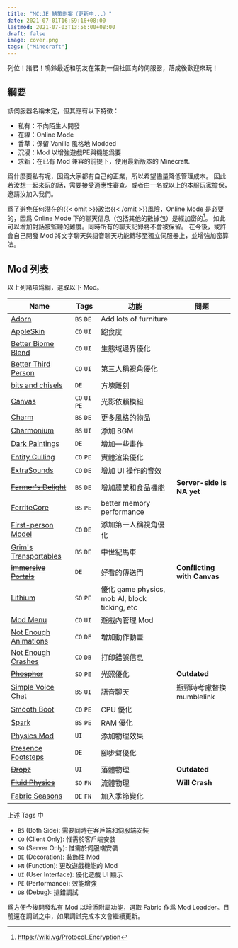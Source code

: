 ```yaml
---
title: "MC:JE 鯖策劃案（更新中...）"
date: 2021-07-01T16:59:16+08:00
lastmod: 2021-07-03T13:56:00+08:00
draft: false
image: cover.png
tags: ["Minecraft"]
---
```


列位！諸君！鳴鈴最近和朋友在策劃一個社區向的伺服器，落成後歡迎來玩！

## 綱要

該伺服器名稱未定，但其應有以下特徵：

- 私有：不向陌生人開發
- 在線：Online Mode
- 香草：保留 Vanilla 風格地 Modded
- 沉浸：Mod 以增強遊戲PE與機能爲要
- 求新：在已有 Mod 兼容的前提下，使用最新版本的 Minecraft.

爲什麼要私有呢，因爲大家都有自己的正業，所以希望儘量降低管理成本。
因此若汝想一起來玩的話，需要接受適應性審查。或者由一名或以上的本服玩家擔保，邀請汝加入我們。

爲了避免任何潛在的{{< omit >}}政治{{< /omit >}}風險，Online Mode 是必要的，因爲 Online Mode 下的聊天信息（包括其他的數據包）是經加密的[^1]。
如此可以增加對話被監聽的難度。同時所有的聊天記錄將不會被保留。
在今後，或許會自己開發 Mod 將文字聊天與語音聊天功能轉移至獨立伺服器上，並增強加密算法。

[^1]: https://wiki.vg/Protocol_Encryption

## Mod 列表

以上列諸項爲綱，選取以下 Mod。

 | Name                                                                                        | Tags           | 功能                                          | 問題                        |
 | ------------------------------------------------------------------------------------------- | -------------- | --------------------------------------------- | --------------------------- |
 | [Adorn](https://www.curseforge.com/minecraft/mc-mods/adorn)                                 | `BS` `DE`      | Add lots of furniture                         |                             |
 | [AppleSkin](https://www.curseforge.com/minecraft/mc-mods/appleskin)                         | `CO` `UI`      | 飽食度                                        |                             |
 | [Better Biome Blend](https://www.curseforge.com/minecraft/mc-mods/better-biome-blend)       | `CO` `UI`      | 生態域邊界優化                                |                             |
 | [Better Third Person](https://www.curseforge.com/minecraft/mc-mods/better-third-person)     | `CO` `UI`      | 第三人稱視角優化                              |                             |
 | [bits and chisels](https://www.curseforge.com/minecraft/mc-mods/bits-and-chisels)           | `DE`           | 方塊雕刻                                      |                             |
 | [Canvas](https://www.curseforge.com/minecraft/mc-mods/canvas-renderer)                      | `CO` `UI` `PE` | 光影依賴模組                                  |                             |
 | [Charm](https://www.curseforge.com/minecraft/mc-mods/charm)                                 | `BS` `DE`      | 更多風格的物品                                |                             |
 | [Charmonium](https://www.curseforge.com/minecraft/mc-mods/charmonium)                       | `BS` `UI`      | 添加 BGM                                      |                             |
 | [Dark Paintings](https://www.curseforge.com/minecraft/mc-mods/dark-paintings)               | `DE`           | 增加一些畫作                                  |                             |
 | [Entity Culling](https://www.curseforge.com/minecraft/mc-mods/entityculling)                | `CO` `PE`      | 實體渲染優化                                  |                             |
 | [ExtraSounds](https://www.curseforge.com/minecraft/mc-mods/extrasounds)                     | `CO` `DE`      | 增加 UI 操作的音效                            |                             |
 | [~~Farmer's Delight~~](https://www.curseforge.com/minecraft/mc-mods/farmers-delight-fabric) | `BS` `DE`      | 增加農業和食品機能                            | **Server-side is NA yet**   |
 | [FerriteCore](https://www.curseforge.com/minecraft/mc-mods/ferritecore-fabric)              | `BS` `PE`      | better memory performance                     |                             |
 | [First-person Model](https://www.curseforge.com/minecraft/mc-mods/first-person-model)       | `CO` `DE`      | 添加第一人稱視角優化                          |                             |
 | [Grim's Transportables](https://www.curseforge.com/minecraft/mc-mods/grims-transportables)  | `BS` `DE`      | 中世紀馬車                                    |                             |
 | [~~Immersive Portals~~](https://www.curseforge.com/minecraft/mc-mods/immersive-portals-mod) | `DE`           | 好看的傳送門                                  | **Conflicting with Canvas** |
 | [Lithium](https://www.curseforge.com/minecraft/mc-mods/lithium)                             | `SO` `PE`      | 優化 game physics, mob AI, block ticking, etc |                             |
 | [Mod Menu](https://www.curseforge.com/minecraft/mc-mods/modmenu)                            | `CO` `UI`      | 遊戲內管理 Mod                                |                             |
 | [Not Enough Animations](https://www.curseforge.com/minecraft/mc-mods/not-enough-animations) | `CO` `DE`      | 增加動作動畫                                  |                             |
 | [Not Enough Crashes](https://www.curseforge.com/minecraft/mc-mods/not-enough-crashes)       | `CO` `DB`      | 打印錯誤信息                                  |                             |
 | [~~Phosphor~~](https://www.curseforge.com/minecraft/mc-mods/phosphor)                       | `SO` `PE`      | 光照優化                                      | **Outdated**                |
 | [Simple Voice Chat](https://www.curseforge.com/minecraft/mc-mods/simple-voice-chat)         | `BS` `UI`      | 語音聊天                                      | 瓶頸時考慮替換 mumblelink   |
 | [Smooth Boot](https://www.curseforge.com/minecraft/mc-mods/smooth-boot)                     | `CO` `PE`      | CPU 優化                                      |                             |
 | [Spark](https://www.curseforge.com/minecraft/mc-mods/spark)                                 | `BS` `PE`      | RAM 優化                                      |                             |
 | [Physics Mod](https://www.curseforge.com/minecraft/mc-mods/physics-mod)                     | `UI`           | 添加物理效果                                  |                             |
 | [Presence Footsteps](https://www.curseforge.com/minecraft/mc-mods/presence-footsteps)       | `DE`           | 腳步聲優化                                    |                             |
 | [~~Dropz~~](https://www.curseforge.com/minecraft/mc-mods/dropz)                                 | `UI`           | 落體物理                                      | **Outdated**                |
 | [~~Fluid Physics~~](https://www.curseforge.com/minecraft/mc-mods/fluid-physics)             | `SO` `FN`      | 流體物理                                      | **Will Crash**              |
 | [Fabric Seasons](https://www.curseforge.com/minecraft/mc-mods/fabric-seasons)               | `DE` `FN`      | 加入季節變化                                  |                             |

上述 Tags 中

- `BS` (Both Side): 需要同時在客戶端和伺服端安裝
- `CO` (Client Only): 惟需於客戶端安裝
- `SO` (Server Only): 惟需於伺服端安裝
- `DE` (Decoration): 裝飾性 Mod
- `FN` (Function): 更改遊戲機能的 Mod
- `UI` (User Interface): 優化遊戲 UI 顯示
- `PE` (Performance): 效能增強
- `DB` (Debug): 排錯調試

 爲方便今後開發私有 Mod 以增添附屬功能，選取 Fabric 作爲 Mod Loadder。目前還在調試之中，如果調試完成本文會繼續更新。